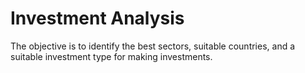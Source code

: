 # Investment Analysis
The objective is to identify the best sectors, suitable countries, and a suitable investment type for making investments.
